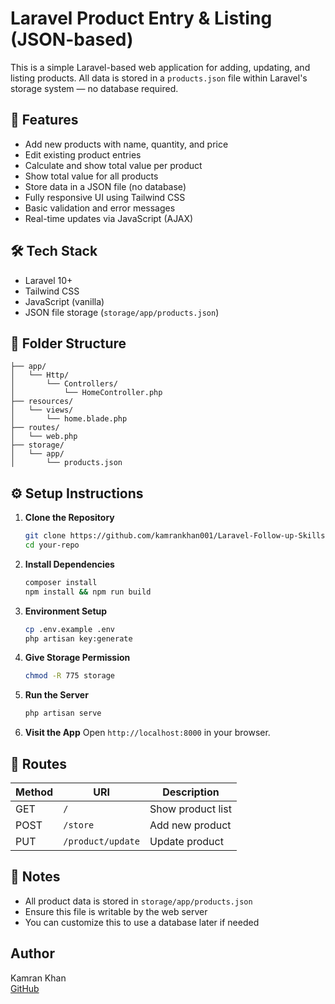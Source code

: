 
# Laravel Product Entry & Listing (JSON-based)

This is a simple Laravel-based web application for adding, updating, and listing products. All data is stored in a `products.json` file within Laravel's storage system — no database required.

## 🚀 Features

- Add new products with name, quantity, and price
- Edit existing product entries
- Calculate and show total value per product
- Show total value for all products
- Store data in a JSON file (no database)
- Fully responsive UI using Tailwind CSS
- Basic validation and error messages
- Real-time updates via JavaScript (AJAX)

## 🛠 Tech Stack

- Laravel 10+
- Tailwind CSS
- JavaScript (vanilla)
- JSON file storage (`storage/app/products.json`)

## 📂 Folder Structure

```
├── app/
│   └── Http/
│       └── Controllers/
│           └── HomeController.php
├── resources/
│   └── views/
│       └── home.blade.php
├── routes/
│   └── web.php
├── storage/
│   └── app/
│       └── products.json
```

## ⚙️ Setup Instructions

1. **Clone the Repository**
   ```bash
   git clone https://github.com/kamrankhan001/Laravel-Follow-up-Skills-Test-V2.git
   cd your-repo
   ```

2. **Install Dependencies**
   ```bash
   composer install
   npm install && npm run build
   ```

3. **Environment Setup**
   ```bash
   cp .env.example .env
   php artisan key:generate
   ```

4. **Give Storage Permission**
   ```bash
   chmod -R 775 storage
   ```

5. **Run the Server**
   ```bash
   php artisan serve
   ```

6. **Visit the App**
   Open `http://localhost:8000` in your browser.

## 🧪 Routes

| Method | URI             | Description       |
|--------|------------------|-------------------|
| GET    | `/`              | Show product list |
| POST   | `/store`         | Add new product   |
| PUT    | `/product/update`| Update product    |

## 📌 Notes

- All product data is stored in `storage/app/products.json`
- Ensure this file is writable by the web server
- You can customize this to use a database later if needed

## Author

Kamran Khan  
[GitHub](https://github.com/kamrankhan001)